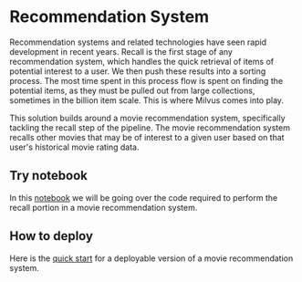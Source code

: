 # Recommendation System
Recommendation systems and related technologies have seen rapid development in recent years. Recall is the first stage of any recommendation system, which handles the quick retrieval of items of potential interest to a user. We then push these results into a sorting process. The most time spent in this process flow is spent on finding the potential items, as they must be pulled out from large collections, sometimes in the billion item scale. This is where Milvus comes into play.

This solution builds around a movie recommendation system, specifically tackling the recall step of the pipeline. The movie recommendation system recalls other movies that may be of interest to a given user based on that user's historical movie rating data.


## Try notebook
In this [notebook](recommendation_system.ipynb) we will be going over the code required to perform the recall portion in a movie recommendation system. 

## How to deploy
Here is the [quick start](./quick_deploy/README.md) for a deployable version of a movie recommendation system.

